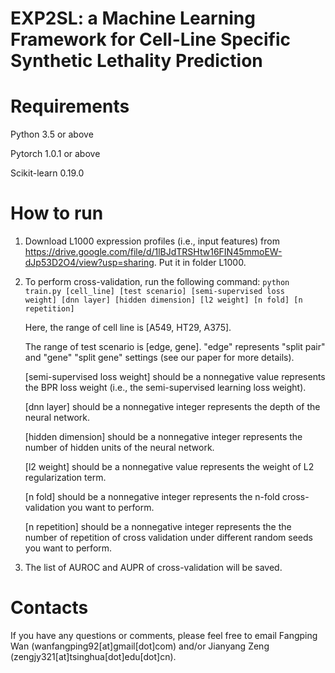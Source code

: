 # EXP2SL: a Machine Learning Framework for Cell-Line Specific Synthetic Lethality Prediction

# Requirements
Python 3.5 or above

Pytorch 1.0.1 or above

Scikit-learn 0.19.0

# How to run
1. Download L1000 expression profiles (i.e., input features) from https://drive.google.com/file/d/1lBJdTRSHtw16FIN45mmoEW-dJp53D2O4/view?usp=sharing. Put it in folder L1000.
2. To perform cross-validation, run the following command:
   <code>python train.py [cell_line] [test scenario] [semi-supervised loss weight] [dnn layer] [hidden dimension] [l2 weight] [n fold] [n repetition]</code>
   
   Here, the range of cell line is [A549, HT29, A375]. 
   
   The range of test scenario is [edge, gene]. "edge" represents "split pair" and "gene" "split gene" settings (see our paper for more details). 
   
   [semi-supervised loss weight] should be a nonnegative value represents the BPR loss weight (i.e., the semi-supervised learning loss weight). 
   
   [dnn layer] should be a nonnegative integer represents the depth of the neural network.  
   
   [hidden dimension] should be a nonnegative integer represents the number of hidden units of the neural network.
   
   [l2 weight] should be a nonnegative value represents the weight of L2 regularization term.
   
   [n fold] should be a nonnegative integer represents the n-fold cross-validation you want to perform.
   
   [n repetition] should be a nonnegative integer represents the the number of repetition of cross validation under different random seeds you want to perform.
 3. The list of AUROC and AUPR of cross-validation will be saved. 
   
   
# Contacts
If you have any questions or comments, please feel free to email Fangping Wan (wanfangping92[at]gmail[dot]com) and/or Jianyang Zeng (zengjy321[at]tsinghua[dot]edu[dot]cn).
